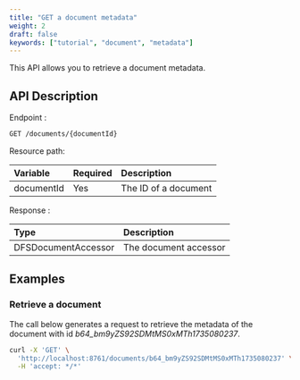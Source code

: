 ```yaml
---
title: "GET a document metadata"
weight: 2
draft: false
keywords: ["tutorial", "document", "metadata"]
---
```


This API allows you to retrieve a document metadata.

## API Description

Endpoint :
```bash
GET /documents/{documentId}
```

Resource path:

| Variable    | Required | Description           |
|:------------|:---------|:----------------------|
| documentId  | Yes      | The ID of a document  |

Response :

| Type                | Description            |
|:--------------------|:-----------------------|
| DFSDocumentAccessor | The document accessor  |

## Examples

### Retrieve a document

The call below generates a request to retrieve the metadata of the document with id _b64_bm9yZS92SDMtMS0xMTh1735080237_.

```bash
curl -X 'GET' \
  'http://localhost:8761/documents/b64_bm9yZS92SDMtMS0xMTh1735080237' \
  -H 'accept: */*'
```
